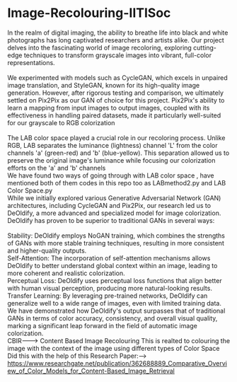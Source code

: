 # Image-Recolouring-IITISoc
In the realm of digital imaging, the ability to breathe life into black and white photographs has long captivated researchers and artists alike. Our project delves into the fascinating world of image recoloring, exploring cutting-edge techniques to transform grayscale images into vibrant, full-color representations.
<br>
<br>
We experimented with models such as CycleGAN, which excels in unpaired image translation, and StyleGAN, known for its high-quality image generation. However, after rigorous testing and comparison, we ultimately settled on Pix2Pix as our GAN of choice for this project. Pix2Pix's ability to learn a mapping from input images to output images, coupled with its effectiveness in handling paired datasets, made it particularly well-suited for our grayscale to RGB colorization
<br>
<br>
The LAB color space played a crucial role in our recoloring process. Unlike RGB, LAB separates the luminance (lightness) channel 'L' from the color channels 'a' (green-red) and 'b' (blue-yellow). This separation allowed us to preserve the original image's luminance while focusing our colorization efforts on the 'a' and 'b' channels
<br>
We have found two ways of going through with LAB color space , have mentioned both of them codes in this repo too as LABmethod2.py and LAB Color Space.py
<br>
While we initially explored various Generative Adversarial Network (GAN) architectures, including CycleGAN and Pix2Pix, our research led us to DeOldify, a more advanced and specialized model for image colorization. DeOldify has proven to be superior to traditional GANs in several ways:
<br>
<br>
Stability: DeOldify employs NoGAN training, which combines the strengths of GANs with more stable training techniques, resulting in more consistent and higher-quality outputs.
<br>
Self-Attention: The incorporation of self-attention mechanisms allows DeOldify to better understand global context within an image, leading to more coherent and realistic colorization.
<br>
Perceptual Loss: DeOldify uses perceptual loss functions that align better with human visual perception, producing more natural-looking results.
<br>
Transfer Learning: By leveraging pre-trained networks, DeOldify can generalize well to a wide range of images, even with limited training data.
<br>
We have demonstrated how DeOldify's output surpasses that of traditional GANs in terms of color accuracy, consistency, and overall visual quality, marking a significant leap forward in the field of automatic image colorization.
<br>
CBIR---> Content Based Image Recolouring
This is realted to colouring the image with the context of the image using different types of Color Space 
Did this with the help of this Research Paper:--> https://www.researchgate.net/publication/362688889_Comparative_Overview_of_Color_Models_for_Content-Based_Image_Retrieval

